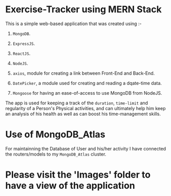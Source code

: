 # Exercise-Tracker using MERN Stack

This is a simple web-based application that was created using :-

1. `MongoDB`.

2. `ExpressJS`.

3. `ReactJS`.

4. `NodeJS`.

5. `axios`, module for creating a link between Front-End and Back-End.

6. `DatePicker`, a module used for creating and reading a  dqate-time data.

7. `Mongoose` for having an ease-of-access to use MongoDB from NodeJS.

The app is used for keeping a track of the `duration`, `time-limit` and regularity of a Person's Physical activities, and can ultimately help him keep an analysis of his health as well as can boost his time-management skills.

# Use of MongoDB_Atlas 

For maintainning the Database of User and his/her activity I have 
connected the routers/models to my `MongoDB_Atlas` cluster.

# Please visit the 'Images' folder to have a view of the application
